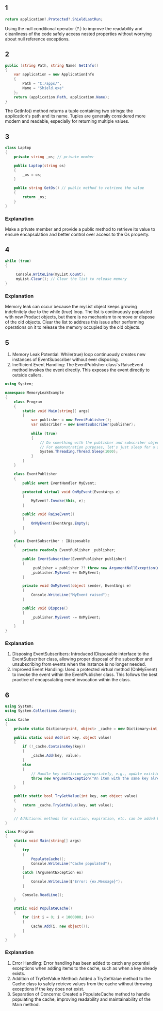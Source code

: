## 1

```csharp
return application?.Protected?.ShieldLastRun;
```
Using the null conditional operator (?.) to improve the readability and cleanliness of the code safely access nested properties without worrying about null reference exceptions.

## 2

```csharp
public (string Path, string Name) GetInfo()
{
    var application = new ApplicationInfo
    {
        Path = "C:/apps/",
        Name = "Shield.exe"
    };
    return (application.Path, application.Name);
}
```
The GetInfo() method returns a tuple containing two strings: the application's path and its name. Tuples are generally considered more modern and readable, especially for returning multiple values.

## 3

```csharp
class Laptop
{
    private string _os; // private member

    public Laptop(string os)
    {
        _os = os;
    }

    public string GetOs() // public method to retrieve the value
    {
        return _os;
    }
}
```

### Explanation
Make a private member and provide a public method to retrieve its value to ensure encapsulation and better control over access to the Os property.

## 4

```csharp
while (true)
{               
     ...
     Console.WriteLine(myList.Count);
     myList.Clear(); // Clear the list to release memory
}
```

### Explanation
Memory leak can occur because the myList object keeps growing indefinitely due to the while (true) loop. The list is continuously populated with new Product objects, but there is no mechanism to remove or dispose of the old objects. Clear the list to address this issue after performing operations on it to release the memory occupied by the old objects.

## 5

1. Memory Leak Potential: While(true) loop continuously creates new instances of EventSubscriber without ever disposing.
2. Inefficient Event Handling: The EventPublisher class's RaiseEvent method invokes the event directly. This exposes the event directly to outside callers.

```csharp
using System;

namespace MemoryLeakExample
{
    class Program
    {
        static void Main(string[] args)
        {
            var publisher = new EventPublisher();
            var subscriber = new EventSubscriber(publisher);
            
            while (true)
            {
                // Do something with the publisher and subscriber objects
                // For demonstration purposes, let's just sleep for a short while
                System.Threading.Thread.Sleep(1000);
            }
        }
    }

    class EventPublisher
    {
        public event EventHandler MyEvent;

        protected virtual void OnMyEvent(EventArgs e)
        {
            MyEvent?.Invoke(this, e);
        }

        public void RaiseEvent()
        {
            OnMyEvent(EventArgs.Empty);
        }
    }

    class EventSubscriber : IDisposable
    {
        private readonly EventPublisher _publisher;

        public EventSubscriber(EventPublisher publisher)
        {
            _publisher = publisher ?? throw new ArgumentNullException(nameof(publisher));
            _publisher.MyEvent += OnMyEvent;
        }

        private void OnMyEvent(object sender, EventArgs e)
        {
            Console.WriteLine("MyEvent raised");
        }

        public void Dispose()
        {
            _publisher.MyEvent -= OnMyEvent;
        }
    }
}

```

### Explanation
1. Disposing EventSubscribers: Introduced IDisposable interface to the EventSubscriber class, allowing proper disposal of the subscriber and unsubscribing from events when the instance is no longer needed.
2. Improved Event Handling: Used a protected virtual method (OnMyEvent) to invoke the event within the EventPublisher class. This follows the best practice of encapsulating event invocation within the class.

## 6

```csharp
using System;
using System.Collections.Generic;

class Cache
{
    private static Dictionary<int, object> _cache = new Dictionary<int, object>();

    public static void Add(int key, object value)
    {
        if (!_cache.ContainsKey(key))
        {
            _cache.Add(key, value);
        }
        else
        {
            // Handle key collision appropriately, e.g., update existing value or throw an exception
            throw new ArgumentException("An item with the same key already exists in the cache.");
        }
    }

    public static bool TryGetValue(int key, out object value)
    {
        return _cache.TryGetValue(key, out value);
    }

    // Additional methods for eviction, expiration, etc. can be added here
}

class Program
{
    static void Main(string[] args)
    {
        try
        {
            PopulateCache();
            Console.WriteLine("Cache populated");
        }
        catch (ArgumentException ex)
        {
            Console.WriteLine($"Error: {ex.Message}");
        }

        Console.ReadLine();
    }

    static void PopulateCache()
    {
        for (int i = 0; i < 1000000; i++)
        {
            Cache.Add(i, new object());
        }
    }
}

```

### Explanation
1. Error Handling: Error handling has been added to catch any potential exceptions when adding items to the cache, such as when a key already exists.
2. Addition of TryGetValue Method: Added a TryGetValue method to the Cache class to safely retrieve values from the cache without throwing exceptions if the key does not exist.
3. Separation of Concerns: Created a PopulateCache method to handle populating the cache, improving readability and maintainability of the Main method.
